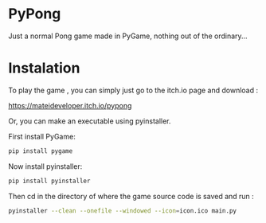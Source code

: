 # PyPong
Just a normal Pong game made in PyGame, nothing out of the ordinary...

# Instalation
To play the game , you can simply just go to the itch.io page and download : 

https://mateideveloper.itch.io/pypong

Or, you can make an executable using pyinstaller.

First install PyGame:
```bash
pip install pygame
```
Now install pyinstaller:
```bash
pip install pyinstaller
```
Then cd in the directory of where the game source code is saved and run : 
```bash
pyinstaller --clean --onefile --windowed --icon=icon.ico main.py
```
